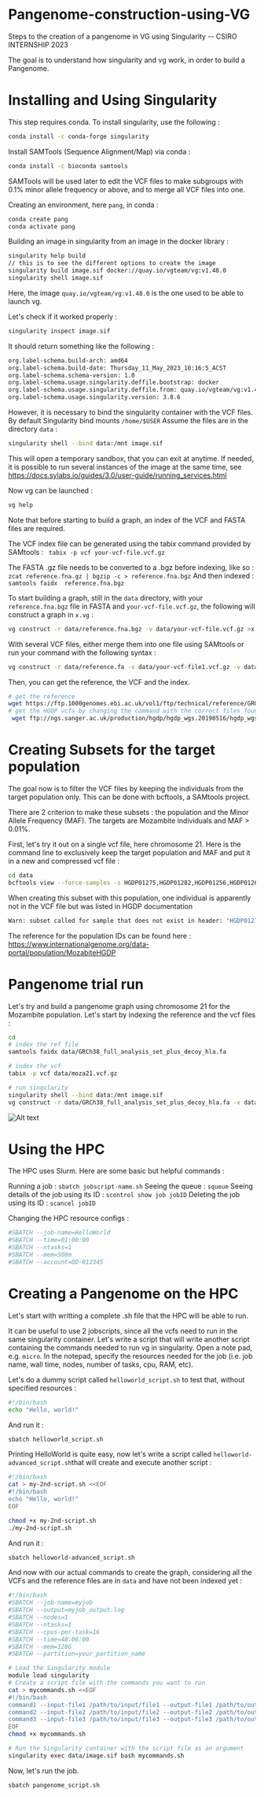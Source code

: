# Pangenome-construction-using-VG
Steps to the creation of a pangenome in VG using Singularity -- CSIRO INTERNSHIP 2023

The goal is to understand how singularity and vg work, in order to build a Pangenome.


# Installing and Using Singularity


This step requires conda.
To install singularity, use the following :
```sh
conda install -c conda-forge singularity 
```
Install SAMTools (Sequence Alignment/Map) via conda :

```sh
conda install -c bioconda samtools
```
SAMTools will be used later to edit the VCF files to make subgroups with 0.1% minor allele frequency or above, and to merge all VCF files into one.

Creating an environment, here ```pang```, in conda :
```sh
conda create pang
conda activate pang
```
Building an image in singularity from an image in the docker library :
```sh
singularity help build
// this is to see the different options to create the image
singularity build image.sif docker://quay.io/vgteam/vg:v1.48.0   
singularity shell image.sif
```
Here, the image ```quay.io/vgteam/vg:v1.48.0``` is the one used to be able to launch vg.

Let's check if it worked properly :
```sh
singularity inspect image.sif
```
It should return something like the following :
```sh
org.label-schema.build-arch: amd64
org.label-schema.build-date: Thursday_11_May_2023_10:16:5_ACST
org.label-schema.schema-version: 1.0
org.label-schema.usage.singularity.deffile.bootstrap: docker
org.label-schema.usage.singularity.deffile.from: quay.io/vgteam/vg:v1.48.0
org.label-schema.usage.singularity.version: 3.8.6
```

However, it is necessary to bind the singularity container with the VCF files. 
By default Singularity bind mounts ```/home/$USER```
Assume the files are in the directory ```data``` :
```sh
singularity shell --bind data:/mnt image.sif
```
This will open a temporary sandbox, that you can exit at anytime.
If needed, it is possible to run several instances of the image at the same time, see https://docs.sylabs.io/guides/3.0/user-guide/running_services.html


Now vg can be launched :
```sh
vg help 
```
Note that before starting to build a graph, an index of the VCF and FASTA files are required. 

The VCF index file can be generated using the tabix command provided by SAMtools : ``` tabix -p vcf your-vcf-file.vcf.gz``` 

The FASTA .gz file needs to be converted to a .bgz before indexing, like so : ```zcat reference.fna.gz | bgzip -c > reference.fna.bgz```
And then indexed :  ```samtools faidx  reference.fna.bgz```

To start building a graph, still in the ```data``` directory, with your ```reference.fna.bgz``` file in FASTA and ```your-vcf-file.vcf.gz```, the following will construct a graph in ```x.vg``` :

```sh
vg construct -r data/reference.fna.bgz -v data/your-vcf-file.vcf.gz >x.vg
```
With several VCF files, either merge them into one file using SAMtools or run your command with the following syntax :

```sh
vg construct -r data/reference.fa -v data/your-vcf-file1.vcf.gz -v data/your-vcf-file2.vcf.gz >x.vg
```

Then, you can get the reference, the VCF and the index. 
```sh
# get the reference
wget https://ftp.1000genomes.ebi.ac.uk/vol1/ftp/technical/reference/GRCh38_reference_genome/GRCh38_full_analysis_set_plus_decoy_hla.fa
# get the HGDP vcfs by changing the command with the correct files found here depending on the requested chromosome : https://ngs.sanger.ac.uk/production/hgdp/hgdp_wgs.20190516/
 wget ftp://ngs.sanger.ac.uk/production/hgdp/hgdp_wgs.20190516/hgdp_wgs.20190516.full.chr21.vcf.gz
```


# Creating Subsets for the target population
The goal now is to filter the VCF files by keeping the individuals from the target population only. This can be done with bcftools, a SAMtools project.

There are 2 criterion to make these subsets : the population and the Minor Allele Frequency (MAF). 
The targets are Mozambite individuals and MAF > 0.01%.

First, let's try it out on a single vcf file, here chromosome 21.
Here is the command line to exclusively keep the target population and MAF and put it in a new and compressed vcf file :
```sh
cd data
bcftools view --force-samples -s HGDP01275,HGDP01282,HGDP01256,HGDP01263,HGDP01268,HGDP01270,HGDP01276,HGDP01257,HGDP01264,HGDP01272,HGDP01277,HGDP01258,HGDP01260,HGDP01265,HGDP01254,HGDP01259,HGDP01261,HGDP01266,HGDP01273,HGDP01280,HGDP01255,HGDP01262,HGDP01267,HGDP01279,HGDP01274  -i 'MAF > 0.01' hgdp_21.vcf.gz > gzip > moza21.vcf.gz
```
When creating this subset with this population, one individual is apparently not in the VCF file but was listed in HGDP documentation 
```sh
Warn: subset called for sample that does not exist in header: "HGDP01273"... skipping
```

The reference for the population IDs can be found here : https://www.internationalgenome.org/data-portal/population/MozabiteHGDP 

# Pangenome trial run
Let's try and build a pangenome graph using chromosome 21 for the Mozambite population. 
Let's start by indexing the reference and the vcf files :
```sh
cd
# index the ref file
samtools faidx data/GRCh38_full_analysis_set_plus_decoy_hla.fa

# index the vcf                                                                                                                                                                   
tabix -p vcf data/moza21.vcf.gz 

# run singularity
singularity shell --bind data:/mnt image.sif
vg construct -r data/GRCh38_full_analysis_set_plus_decoy_hla.fa -v data/moza21.vcf.gz
```

![Alt text](http://full/path/to/img.jpg "Population-Specific Pangenome Graph of Chromosome 21 for Mozabite People with MAF>0.01
")


# Using the HPC
The HPC uses Slurm.
Here are some basic but helpful commands :

Running a job : ```sbatch jobscript-name.sh```
Seeing the queue : ```squeue```
Seeing details of the job using its ID : ```scontrol show job jobID```
Deleting the job using its ID : ```scancel jobID```

Changing the HPC resource configs :
```sh
#SBATCH --job-name=HelloWorld
#SBATCH --time=01:00:00
#SBATCH --ntasks=1
#SBATCH --mem=500m
#SBATCH --account=OD-012345
```

# Creating a Pangenome on the HPC
Let's start with writting a complete .sh file that the HPC will be able to run.

It can be useful to use 2 jobscripts, since all the vcfs need to run in the same singularity container. Let's write a script that will write another script containing the commands needed to run vg in singularity.
Open a note pad, e.g. ```micro```.
In the notepad, specify the resources needed for the job (i.e. job name, wall time, nodes, number of tasks, cpu, RAM, etc).

Let's do a dummy script called ```helloworld_script.sh``` to test that, without specified resources :
```sh
#!/bin/bash
echo "Hello, world!"
```

And run it : 
```sh
sbatch helloworld_script.sh
```

Printing HelloWorld is quite easy, now let's write a script called ```helloworld-advanced_script.sh```that will create and execute another script :
```sh
#!/bin/bash
cat > my-2nd-script.sh <<EOF
#!/bin/bash
echo "Hello, world!"
EOF

chmod +x my-2nd-script.sh
./my-2nd-script.sh
```

And run it :
```sh
sbatch helloworld-advanced_script.sh
``` 


And now with our actual commands to create the graph, considering all the VCFs and the reference files are in ```data``` and have not been indexed yet :
```sh
#!/bin/bash
#SBATCH --job-name=myjob
#SBATCH --output=myjob_output.log
#SBATCH --nodes=1
#SBATCH --ntasks=1
#SBATCH --cpus-per-task=16
#SBATCH --time=48:00:00
#SBATCH --mem=128G
#SBATCH --partition=your_partition_name

# Load the Singularity module
module load singularity
# Create a script file with the commands you want to run
cat > mycommands.sh <<EOF
#!/bin/bash
command1 --input-file1 /path/to/input/file1 --output-file1 /path/to/output/file1
command2 --input-file2 /path/to/input/file2 --output-file2 /path/to/output/file2
command3 --input-file3 /path/to/input/file3 --output-file3 /path/to/output/file3
EOF
chmod +x mycommands.sh

# Run the Singularity container with the script file as an argument
singularity exec data/image.sif bash mycommands.sh
```
Now, let's run the job.

```sh
sbatch pangenome_script.sh
```

